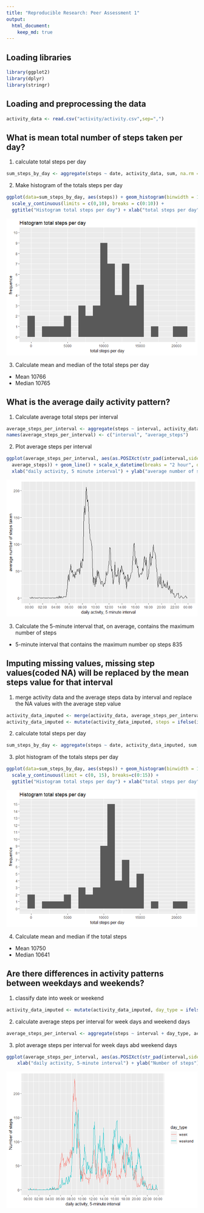 ```yaml
---
title: "Reproducible Research: Peer Assessment 1"
output: 
  html_document:
    keep_md: true
---
```


## Loading libraries

```r
library(ggplot2)
library(dplyr)
library(stringr)
```

## Loading and preprocessing the data

```r
activity_data <- read.csv("activity/activity.csv",sep=",")
```

## What is mean total number of steps taken per day?
1. calculate total steps per day

```r
sum_steps_by_day <- aggregate(steps ~ date, activity_data, sum, na.rm = TRUE)
```

2. Make histogram of the totals steps per day

```r
ggplot(data=sum_steps_by_day, aes(steps)) + geom_histogram(binwidth = 1000) + 
  scale_y_continuous(limits = c(0,10), breaks = c(0:10)) +
  ggtitle("Histogram total steps per day") + xlab("total steps per day") + ylab("frequence")
```

![](figures/hist_daily_total_steps-1.png)<!-- -->

3. Calculate mean and median of the total steps per day
* Mean 10766
* Median 10765

## What is the average daily activity pattern?
1. Calculate average total steps per interval

```r
average_steps_per_interval <- aggregate(steps ~ interval, activity_data, FUN = function(x) as.integer(mean(x)))
names(average_steps_per_interval) <- c("interval", "average_steps")
```

2. Plot average steps per interval

```r
ggplot(average_steps_per_interval, aes(as.POSIXct(str_pad(interval,side="left", pad = "0",width = 4), format = "%H%M"),
  average_steps)) + geom_line() + scale_x_datetime(breaks = "2 hour", date_labels = "%H:%M") +
  xlab("daily activity, 5 minute interval") + ylab("average number of steps taken") 
```

![](figures/plot_average_daily_activity-1.png)<!-- -->

3. Calculate the 5-minute interval that, on average, contains the maximum number of steps
* 5-minute interval that contains the maximum number op steps 835

## Imputing missing values, missing step values(coded NA) will be replaced by the mean steps value for that interval
1. merge activity data and the average steps data by interval and replace the NA values with the average step value

```r
activity_data_imputed <- merge(activity_data, average_steps_per_interval, by="interval")
activity_data_imputed <- mutate(activity_data_imputed, steps = ifelse(is.na(steps),average_steps,steps))
```

2. calculate total steps per day

```r
sum_steps_by_day <- aggregate(steps ~ date, activity_data_imputed, sum, na.rm = TRUE)
```

3. plot histogram of the totals steps per day

```r
ggplot(data=sum_steps_by_day, aes(steps)) + geom_histogram(binwidth = 1000) + 
  scale_y_continuous(limit = c(0, 15), breaks=c(0:15)) +
  ggtitle("Histogram total steps per day") + xlab("total steps per day") + ylab("frequence")
```

![](figures/hist_daily_total_steps_imputed-1.png)<!-- -->

4. Calculate mean and median if the total steps
* Mean 10750
* Median 10641

## Are there differences in activity patterns between weekdays and weekends?
1. classify date into week or weekend

```r
activity_data_imputed <- mutate(activity_data_imputed, day_type = ifelse(weekdays(as.Date(date)) %in% c("Monday", "Tuesday", "Wednesday", "Thursday", "Friday"), "week", "weekend"))
```

2. calculate average steps per interval for week days and weekend days

```r
average_steps_per_interval <- aggregate(steps ~ interval + day_type, activity_data_imputed, FUN = function(x) as.integer(mean(x)))
```

3. plot average steps per interval for  week days abd weekend days

```r
ggplot(average_steps_per_interval, aes(as.POSIXct(str_pad(interval,side="left", pad = "0",width = 4), format = "%H%M"), steps, color = day_type)) + geom_line() + scale_x_datetime(breaks = "2 hours", date_labels = "%H:%M") +
    xlab("daily activity, 5-minute interval") + ylab("Number of steps")
```

![](figures/plot_average_steps_week_versus_weekend-1.png)<!-- -->
